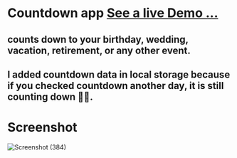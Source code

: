 # Countdown app  [See a live Demo ...](https://ahmed-roshdy-1.github.io/Countdown-app/)
## counts down to your birthday, wedding, vacation, retirement, or any other event.

## I added countdown data in local storage because if you checked countdown another day, it is still counting down 💯💯.

# Screenshot
![Screenshot (384)](https://user-images.githubusercontent.com/65695097/131411772-f56bc0c3-c082-4cd8-9232-53864549fca3.png)
#

